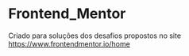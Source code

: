 # Frontend_Mentor
Criado para soluções dos desafios propostos no site https://www.frontendmentor.io/home
